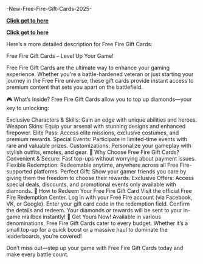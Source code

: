 -New-Free-Fire-Gift-Cards-2025-

**[Click get to here](http://surl.li/cpopck)**


**[Click get to here](http://surl.li/cpopck)**


Here’s a more detailed description for Free Fire Gift Cards:

Free Fire Gift Cards – Level Up Your Game!

Free Fire Gift Cards are the ultimate way to enhance your gaming experience. Whether you're a battle-hardened veteran or just starting your journey in the Free Fire universe, these gift cards provide instant access to premium content that sets you apart on the battlefield.

🎮 What’s Inside?
Free Fire Gift Cards allow you to top up diamonds—your key to unlocking:

Exclusive Characters & Skills: Gain an edge with unique abilities and heroes.
Weapon Skins: Equip your arsenal with stunning designs and enhanced firepower.
Elite Pass: Access elite missions, exclusive costumes, and premium rewards.
Special Events: Participate in limited-time events with rare and valuable prizes.
Customizations: Personalize your gameplay with stylish outfits, emotes, and gear.
🌟 Why Choose Free Fire Gift Cards?
Convenient & Secure: Fast top-ups without worrying about payment issues.
Flexible Redemption: Redeemable anytime, anywhere across all Free Fire-supported platforms.
Perfect Gift: Show your gamer friends you care by giving them the freedom to choose their rewards.
Exclusive Offers: Access special deals, discounts, and promotional events only available with diamonds.
📜 How to Redeem Your Free Fire Gift Card
Visit the official Free Fire Redemption Center.
Log in with your Free Fire account (via Facebook, VK, or Google).
Enter your gift card code in the redemption field.
Confirm the details and redeem. Your diamonds or rewards will be sent to your in-game mailbox instantly!
💎 Get Yours Now!
Available in various denominations, Free Fire Gift Cards cater to every budget. Whether it’s a small top-up for a quick boost or a massive haul to dominate the leaderboards, you’re covered!

Don’t miss out—step up your game with Free Fire Gift Cards today and make every battle count.
